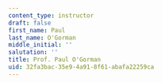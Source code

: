 ```yaml
---
content_type: instructor
draft: false
first_name: Paul
last_name: O'Gorman
middle_initial: ''
salutation: ''
title: Prof. Paul O'Gorman
uid: 32fa3bac-35e9-4a91-8f61-abafa22259ca
---
```

